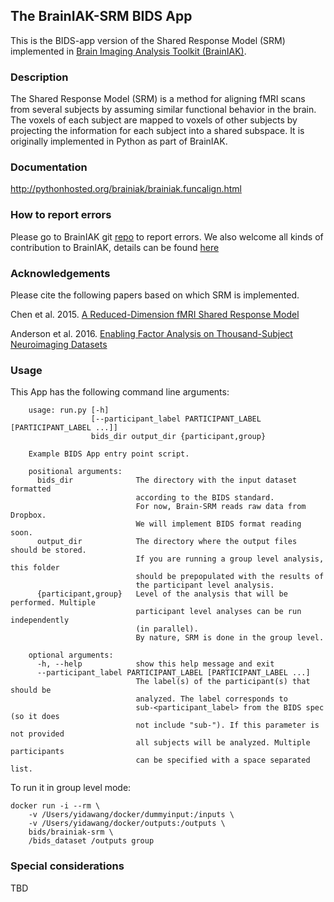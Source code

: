 ## The BrainIAK-SRM BIDS App
This is the BIDS-app version of the Shared Response Model (SRM)
implemented in [Brain Imaging Analysis Toolkit (BrainIAK)](https://github.com/IntelPNI/brainiak).

### Description
The Shared Response Model (SRM) is a method for aligning fMRI scans from several subjects by assuming
similar functional behavior in the brain. The voxels of each subject are mapped to voxels of other subjects
by projecting the information for each subject into a shared subspace. It is originally implemented
in Python as part of BrainIAK.

### Documentation
http://pythonhosted.org/brainiak/brainiak.funcalign.html

### How to report errors
Please go to BrainIAK git [repo](https://github.com/IntelPNI/brainiak) to report errors.
We also welcome all kinds of contribution to BrainIAK, details can be found
[here](https://github.com/IntelPNI/brainiak/blob/master/CONTRIBUTING.rst)

### Acknowledgements
Please cite the following papers based on which SRM is implemented.

Chen et al. 2015.
[A Reduced-Dimension fMRI Shared Response Model](http://papers.nips.cc/paper/5855-a-reduced-dimension-fmri-shared-response-model)

Anderson et al. 2016.
[Enabling Factor Analysis on Thousand-Subject Neuroimaging Datasets](https://arxiv.org/abs/1608.04647)

### Usage
This App has the following command line arguments:

		usage: run.py [-h]
		              [--participant_label PARTICIPANT_LABEL [PARTICIPANT_LABEL ...]]
		              bids_dir output_dir {participant,group}

		Example BIDS App entry point script.

		positional arguments:
		  bids_dir              The directory with the input dataset formatted
		                        according to the BIDS standard.
		                        For now, Brain-SRM reads raw data from Dropbox.
		                        We will implement BIDS format reading soon.
		  output_dir            The directory where the output files should be stored.
		                        If you are running a group level analysis, this folder
		                        should be prepopulated with the results of
		                        the participant level analysis.
		  {participant,group}   Level of the analysis that will be performed. Multiple
		                        participant level analyses can be run independently
		                        (in parallel).
		                        By nature, SRM is done in the group level.

		optional arguments:
		  -h, --help            show this help message and exit
		  --participant_label PARTICIPANT_LABEL [PARTICIPANT_LABEL ...]
		                        The label(s) of the participant(s) that should be
		                        analyzed. The label corresponds to
		                        sub-<participant_label> from the BIDS spec (so it does
		                        not include "sub-"). If this parameter is not provided
		                        all subjects will be analyzed. Multiple participants
		                        can be specified with a space separated list.

To run it in group level mode:

    docker run -i --rm \
		-v /Users/yidawang/docker/dummyinput:/inputs \
		-v /Users/yidawang/docker/outputs:/outputs \
		bids/brainiak-srm \
		/bids_dataset /outputs group

### Special considerations
TBD
